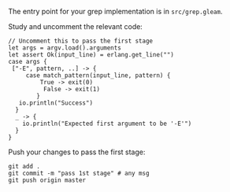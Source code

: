 The entry point for your grep implementation is in `src/grep.gleam`.

Study and uncomment the relevant code: 

```gleam
// Uncomment this to pass the first stage
let args = argv.load().arguments
let assert Ok(input_line) = erlang.get_line("")
case args {
 ["-E", pattern, ..] -> {
     case match_pattern(input_line, pattern) {
         True -> exit(0)
          False -> exit(1)
        }
   io.println("Success")
  }
  _ -> {
    io.println("Expected first argument to be '-E'")
  }
}
```

Push your changes to pass the first stage:

```
git add .
git commit -m "pass 1st stage" # any msg
git push origin master
```
